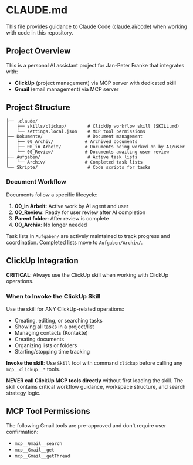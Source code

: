 # CLAUDE.md

This file provides guidance to Claude Code (claude.ai/code) when working with code in this repository.

## Project Overview

This is a personal AI assistant project for Jan-Peter Franke that integrates with:
- **ClickUp** (project management) via MCP server with dedicated skill
- **Gmail** (email management) via MCP server

## Project Structure

```
├── .claude/
│   ├── skills/clickup/        # ClickUp workflow skill (SKILL.md)
│   └── settings.local.json    # MCP tool permissions
├── Dokumente/                 # Document management
│   ├── 00_Archiv/            # Archived documents
│   ├── 00_in Arbeit/         # Documents being worked on by AI/user
│   └── 00_Review/            # Documents awaiting user review
├── Aufgaben/                  # Active task lists
│   └── Archiv/               # Completed task lists
└── Skripte/                   # Code scripts for tasks
```

### Document Workflow

Documents follow a specific lifecycle:
1. **00_in Arbeit**: Active work by AI agent and user
2. **00_Review**: Ready for user review after AI completion
3. **Parent folder**: After review is complete
4. **00_Archiv**: No longer needed

Task lists in `Aufgaben/` are actively maintained to track progress and coordination. Completed lists move to `Aufgaben/Archiv/`.

## ClickUp Integration

**CRITICAL**: Always use the ClickUp skill when working with ClickUp operations.

### When to Invoke the ClickUp Skill

Use the skill for ANY ClickUp-related operations:
- Creating, editing, or searching tasks
- Showing all tasks in a project/list
- Managing contacts (Kontakte)
- Creating documents
- Organizing lists or folders
- Starting/stopping time tracking

**Invoke the skill**: Use `Skill` tool with command `clickup` before calling any `mcp__clickup__*` tools.

**NEVER call ClickUp MCP tools directly** without first loading the skill. The skill contains critical workflow guidance, workspace structure, and search strategy logic.

## MCP Tool Permissions

The following Gmail tools are pre-approved and don't require user confirmation:
- `mcp__Gmail__search`
- `mcp__Gmail__get`
- `mcp__Gmail__getThread`
